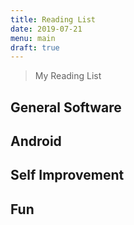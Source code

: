 ```yaml
---
title: Reading List
date: 2019-07-21
menu: main
draft: true
---
```

> My Reading List

## General Software


## Android


## Self Improvement


## Fun
